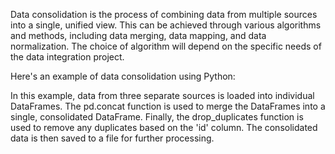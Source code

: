 Data consolidation is the process of combining data from multiple sources into a single, unified view. This can be achieved through various algorithms and methods, including data merging, data mapping, and data normalization. The choice of algorithm will depend on the specific needs of the data integration project.

Here's an example of data consolidation using Python:

In this example, data from three separate sources is loaded into individual DataFrames. The pd.concat function is used to merge the DataFrames into a single, consolidated DataFrame. Finally, the drop_duplicates function is used to remove any duplicates based on the 'id' column. The consolidated data is then saved to a file for further processing.
